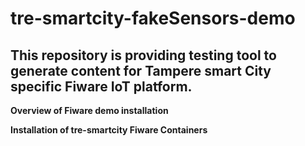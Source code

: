 # tre-smartcity-fakeSensors-demo

## This repository is providing testing tool to generate content for Tampere smart City specific Fiware IoT platform.

**Overview of Fiware demo installation**

**Installation of tre-smartcity Fiware Containers**
